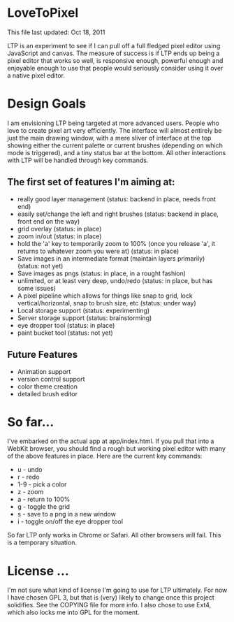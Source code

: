 # LoveToPixel #
This file last updated: Oct 18, 2011

LTP is an experiment to see if I can pull off a full fledged pixel editor using JavaScript and canvas. The measure of success is if LTP ends up being a pixel editor that works so well, is responsive enough, powerful enough and enjoyable enough to use that people would seriously consider using it over a native pixel editor.

# Design Goals #
I am envisioning LTP being targeted at more advanced users. People who love to create pixel art very efficiently. The interface will almost entirely be just the main drawing window, with a mere sliver of interface at the top showing either the current palette or current brushes (depending on which mode is triggered), and a tiny status bar at the bottom. All other interactions with LTP will be handled through key commands. 

## The first set of features I'm aiming at: ##
* really good layer management (status: backend in place, needs front end)
* easily set/change the left and right brushes (status: backend in place, front end on the way)
* grid overlay (status: in place)
* zoom in/out (status: in place)
* hold the 'a' key to temporarily zoom to 100% (once you release 'a', it returns to whatever zoom you were at) (status: in place)
* Save images in an intermediate format (maintain layers primarily) (status: not yet)
* Save images as pngs (status: in place, in a rought fashion)
* unlimited, or at least very deep, undo/redo (status: in place, but has some issues)
* A pixel pipeline which allows for things like snap to grid, lock vertical/horizontal, snap to brush size, etc (status: under way)
* Local storage support (status: experimenting)
* Server storage support (status: brainstorming)
* eye dropper tool (status: in place)
* paint bucket tool (status: not yet)

## Future Features ##
* Animation support
* version control support
* color theme creation
* detailed brush editor


# So far... #
I've embarked on the actual app at app/index.html. If you pull that into a WebKit browser, you should find a rough but working pixel editor with many of the above features in place. Here are the current key commands:
* u - undo
* r - redo
* 1-9 - pick a color
* z - zoom
* a - return to 100%
* g - toggle the grid
* s - save to a png in a new window
* i - toggle on/off the eye dropper tool

So far LTP only works in Chrome or Safari. All other browsers will fail. This is a temporary situation.



# License ... #
I'm not sure what kind of license I'm going to use for LTP ultimately. For now I have chosen GPL 3, but that is (very) likely to change once this project solidifies. See the COPYING file for more info. I also chose to use Ext4, which also locks me into GPL for the moment.


